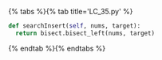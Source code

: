 {% tabs %}{% tab title='LC_35.py' %}

```py
def searchInsert(self, nums, target):
  return bisect.bisect_left(nums, target)
```

{% endtab %}{% endtabs %}
